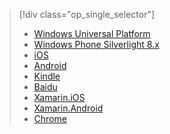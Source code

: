 > [!div class="op_single_selector"]
> 
> * [Windows Universal Platform](../articles/notification-hubs/notification-hubs-windows-store-dotnet-get-started-wns-push-notification.md)
> * [Windows Phone Silverlight 8.x](../articles/notification-hubs/notification-hubs-windows-phone-get-started.md)
> * [iOS](../articles/notification-hubs/notification-hubs-ios-get-started.md)
> * [Android](../articles/notification-hubs/notification-hubs-android-get-started.md)
> * [Kindle](../articles/notification-hubs/notification-hubs-kindle-get-started.md)
> * [Baidu](../articles/notification-hubs/notification-hubs-baidu-get-started.md)
> * [Xamarin.iOS](../articles/notification-hubs/partner-xamarin-notification-hubs-ios-get-started.md)
> * [Xamarin.Android](../articles/notification-hubs/partner-xamarin-notification-hubs-android-get-started.md)
> * [Chrome](../articles/notification-hubs/notification-hubs-chrome-get-started.md)
> 
> 

